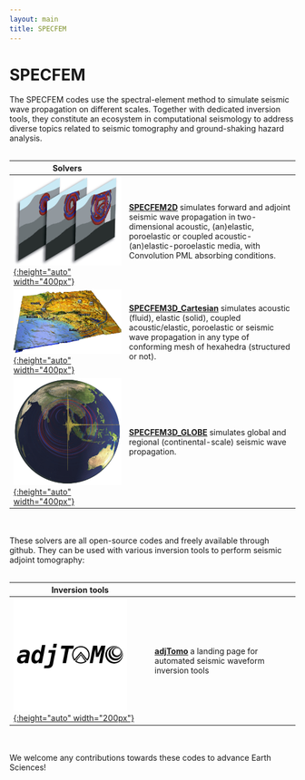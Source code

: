 ```yaml
---
layout: main
title: SPECFEM
---
```


# SPECFEM

The SPECFEM codes use the spectral-element method to simulate seismic wave propagation on different scales. Together with dedicated inversion tools, they constitute an ecosystem in computational seismology to address diverse topics related to seismic tomography and ground-shaking hazard analysis.
<br>
<br>

|  Solvers |     |
| ---      | --- |
| [![SPECFEM2D](figures/specfem2d.jpg "SPECFEM2D screenshot"){:height="auto" width="400px"}](https://github.com/SPECFEM/specfem2d) |  [**SPECFEM2D**](https://github.com/SPECFEM/specfem2d) simulates forward and adjoint seismic wave propagation in two-dimensional acoustic, (an)elastic, poroelastic or coupled acoustic-(an)elastic-poroelastic media, with Convolution PML absorbing conditions. |
| [![SPECFEM3D_Cartesian](figures/specfem3d.jpg "SPECFEM3D screenshot"){:height="auto" width="400px"}](https://github.com/SPECFEM/specfem3d) | [**SPECFEM3D_Cartesian**](https://github.com/SPECFEM/specfem3d) simulates acoustic (fluid), elastic (solid), coupled acoustic/elastic, poroelastic or seismic wave propagation in any type of conforming mesh of hexahedra (structured or not). |
| [![SPECFEM3D_GLOBE](figures/specfem3d_globe.png "SPECFEM3D_GLOBE screenshot"){:height="auto" width="400px"}](https://github.com/SPECFEM/specfem3d_globe) | [**SPECFEM3D_GLOBE**](https://github.com/SPECFEM/specfem3d_globe) simulates global and regional (continental-scale) seismic wave propagation. |

<br>
<br>
These solvers are all open-source codes and freely available through github. 
They can be used with various inversion tools to perform seismic adjoint tomography:
<br>
<br>

| Inversion tools |     |
| ---             | --- |
| [![adjTomo](figures/adjTomo.png "adjTomo logo"){:height="auto" width="200px"}](https://github.com/adjtomo) | [**adjTomo**](https://github.com/adjtomo) a landing page for automated seismic waveform inversion tools |

<br>
<br>
We welcome any contributions towards these codes to advance Earth Sciences!
